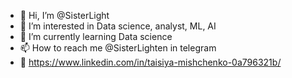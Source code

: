 - 👋 Hi, I’m @SisterLight
- 👀 I’m interested in Data science, analyst, ML, AI
- 🌱 I’m currently learning Data science 
- 📫 How to reach me @SisterLighten in telegram
- 💼 https://www.linkedin.com/in/taisiya-mishchenko-0a796321b/

<!---
SisterLight/SisterLight is a ✨ special ✨ repository because its `README.md` (this file) appears on your GitHub profile.
You can click the Preview link to take a look at your changes.
--->
